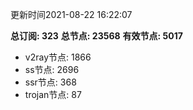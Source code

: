 更新时间2021-08-22 16:22:07

**总订阅: 323**
**总节点: 23568**
**有效节点: 5017**
- v2ray节点: 1866
- ss节点: 2696
- ssr节点: 368
- trojan节点: 87
